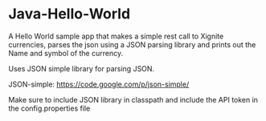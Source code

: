Java-Hello-World
================

A Hello World sample app that makes a simple rest call to Xignite currencies, parses the json using a JSON parsing library and prints out the Name and symbol of the currency.

Uses JSON simple library for parsing JSON.

JSON-simple: https://code.google.com/p/json-simple/


Make sure to include JSON library in classpath and include the API token in the config.properties file
